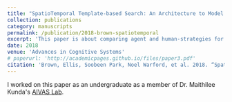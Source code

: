 ```yaml
---
title: "SpatioTemporal Template-based Search: An Architecture to Model Human Search for Spatiotemporal Targets"
collection: publications
category: manuscripts
permalink: /publication/2018-brown-spatiotemporal
excerpt: 'This paper is about comparing agent and human-strategies for performing visual tracking tasks.'
date: 2018
venue: 'Advances in Cognitive Systems'
# paperurl: 'http://academicpages.github.io/files/paper3.pdf'
citation: 'Brown, Ellis, Soobeen Park, Noel Warford, et al. 2018. “SpatioTemporal Template-Based Search: An Architecture to Model Human Search for Spatiotemporal Targets.” Advances in Cognitive Systems 6: 18.'
---
```


<!-- The contents above will be part of a list of publications, if the user clicks the link for the publication than the contents of section will be rendered as a full page, allowing you to provide more information about the paper for the reader. When publications are displayed as a single page, the contents of the above "citation" field will automatically be included below this section in a smaller font. -->

I worked on this paper as an undergraduate as a member of Dr. Maithilee Kunda's  [AIVAS Lab](https://my.vanderbilt.edu/aivaslab/).
